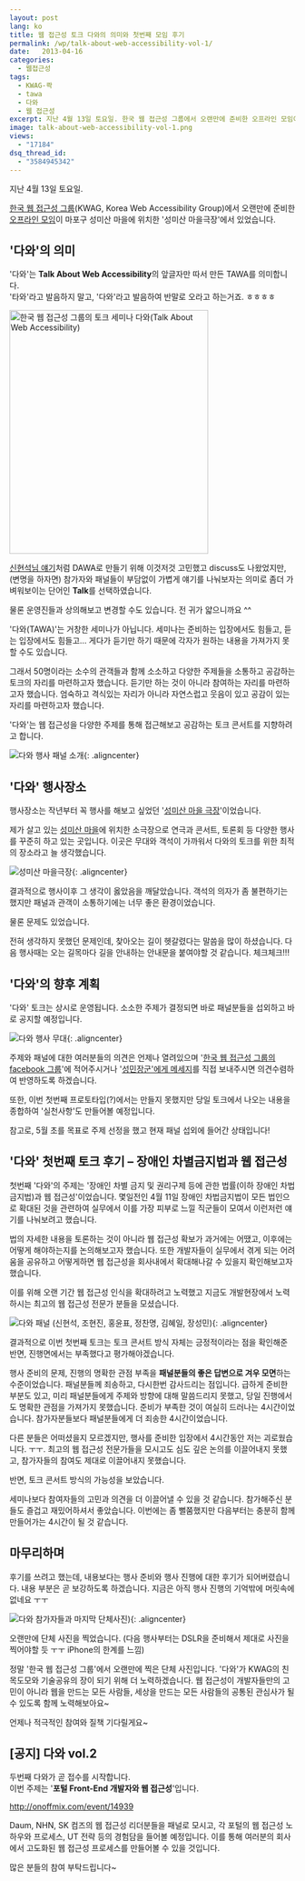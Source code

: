 ```yaml
---
layout: post
lang: ko
title: 웹 접근성 토크 다와의 의미와 첫번째 모임 후기
permalink: /wp/talk-about-web-accessibility-vol-1/
date:   2013-04-16
categories:
  - 웹접근성
tags:
  - KWAG-콱
  - tawa
  - 다와
  - 웹 접근성
excerpt: 지난 4월 13일 토요일. 한국 웹 접근성 그룹에서 오랜만에 준비한 오프라인 모임이 마포구 성미산 마을에 위치한 ‘성미산마을극장’에서 있었습니다.‘다와’의 의미‘다와’는 Talk About Web Accessibility의 앞글자만 따서 만든 TAWA를 의미합니다. ‘타와’라고 발음하지 말고, ‘다와’라고 발음하여 반말로 오라고 하는거죠. ㅎㅎㅎㅎ 신현석님 말씀처럼 DAWA로 만들기 위해 이것저것 고민했고 discuss도 나왔었지만, (변명을 하자면) 참가자와 패널들이 부담없이 가볍게 얘기를 나눠보자는 의미로 좀더 가벼워보이는 단어인 talk를 선택하였습니다. 물론 운영진들과 상의해보고 변경할 수도 있습니다. 전 귀가 얇으니까요 ^^‘다와’는 거창한 세미나 [...]
image: talk-about-web-accessibility-vol-1.png
views:
  - "17184"
dsq_thread_id:
  - "3584945342"
---
```


지난 4월 13일 토요일.
  
[한국 웹 접근성 그룹](//www.facebook.com/groups/kwag.net/)(KWAG, Korea Web Accessibility Group)에서 오랜만에 준비한 [오프라인 모임](//onoffmix.com/event/14172)이 마포구 성미산 마을에 위치한 '성미산 마을극장'에서 있었습니다.

## '다와'의 의미

'다와'는 **Talk About Web Accessibility**의 앞글자만 따서 만든 TAWA를 의미합니다.  
'타와'라고 발음하지 말고, '다와'라고 발음하여 반말로 오라고 하는거죠. ㅎㅎㅎㅎ

<img class=" aligncenter" src="//www.jangkunblog.com/wp/wp-content/uploads/2013/04/20130416_1.png" alt="한국 웹 접근성 그룹의 토크 세미나 다와(Talk About Web Accessibility)" width="350" height="429" />

[신현석님 얘기](//hyeonseok.com/soojung/event/2013/04/16/735.html)처럼 DAWA로 만들기 위해 이것저것 고민했고 discuss도 나왔었지만, (변명을 하자면) 참가자와 패널들이 부담없이 가볍게 얘기를 나눠보자는 의미로 좀더 가벼워보이는 단어인 **Talk**를 선택하였습니다.

물론 운영진들과 상의해보고 변경할 수도 있습니다. 전 귀가 얇으니까요 ^^

'다와(TAWA)'는 거창한 세미나가 아닙니다. 세미나는 준비하는 입장에서도 힘들고, 듣는 입장에서도 힘들고&#8230; 게다가 듣기만 하기 때문에 각자가 원하는 내용을 가져가지 못할 수도 있습니다.

그래서 50명이라는 소수의 관객들과 함께 소소하고 다양한 주제들을 소통하고 공감하는 토크의 자리를 마련하고자 했습니다. 듣기만 하는 것이 아니라 참여하는 자리를 마련하고자 했습니다. 엄숙하고 격식있는 자리가 아니라 자연스럽고 웃음이 있고 공감이 있는 자리를 마련하고자 했습니다.

'다와'는 웹 접근성을 다양한 주제를 통해 접근해보고 공감하는 토크 콘서트를 지향하려고 합니다.

![다와 행사 패널 소개](/assets/img/2013/20130416_6.png){: .aligncenter}

## '다와' 행사장소

행사장소는 작년부터 꼭 행사를 해보고 싶었던 '[성미산 마을 극장](//cafe.naver.com/sungmisantheater)'이었습니다.

제가 살고 있는 [성미산 마을](//navercast.naver.com/contents.nhn?rid=11&contents_id=2533)에 위치한 소극장으로 연극과 콘서트, 토론회 등 다양한 행사를 꾸준히 하고 있는 곳입니다. 이곳은 무대와 객석이 가까워서 다와의 토크를 위한 최적의 장소라고 늘 생각했습니다.

![성미산 마을극장](/assets/img/2013/20130416_4.png){: .aligncenter}
  
결과적으로 행사이후 그 생각이 옳았음을 깨달았습니다. 객석의 의자가 좀 불편하기는 했지만 패널과 관객이 소통하기에는 너무 좋은 환경이었습니다.

물론 문제도 있었습니다.

전혀 생각하지 못했던 문제인데, 찾아오는 길이 헷갈렸다는 말씀을 많이 하셨습니다. 다음 행사때는 오는 길목마다 길을 안내하는 안내문을 붙여야할 것 같습니다. 체크체크!!!

## '다와'의 향후 계획

'다와' 토크는 상시로 운영됩니다. 소소한 주제가 결정되면 바로 패널분들을 섭외하고 바로 공지할 예정입니다.

![다와 행사 무대](/assets/img/2013/20130416_3.png){: .aligncenter}
  
주제와 패널에 대한 여러분들의 의견은 언제나 열려있으며 '[한국 웹 접근성 그룹의 facebook 그룹](//www.facebook.com/groups/kwag.net/)'에 적어주시거나 '[성민장군'에게 메세지](//www.facebook.com/jangkunblog)를 직접 보내주시면 의견수렴하여 반영하도록 하겠습니다.

또한, 이번 첫번째 프로토타입(?)에서는 만들지 못했지만 당일 토크에서 나오는 내용을 종합하여 '실천사항'도 만들어볼 예정입니다.

참고로, 5월 초를 목표로 주제 선정을 했고 현재 패널 섭외에 들어간 상태입니다! 

## '다와' 첫번째 토크 후기 &#8211; 장애인 차별금지법과 웹 접근성

첫번째 '다와'의 주제는 '장애인 차별 금지 및 권리구제 등에 관한 법률(이하 장애인 차법금지법)과 웹 접근성'이었습니다. 몇일전인 4월 11일 장애인 차법금지법이 모든 법인으로 확대된 것을 관련하여 실무에서 이를 가장 피부로 느낄 직군들이 모여서 이런저런 얘기를 나눠보려고 했습니다.

법의 자세한 내용을 토론하는 것이 아니라 웹 접근성 확보가 과거에는 어땠고, 이후에는 어떻게 해야하는지를 논의해보고자 했습니다. 또한 개발자들이 실무에서 겪게 되는 어려움을 공유하고 어떻게하면 웹 접근성을 회사내에서 확대해나갈 수 있을지 확인해보고자 했습니다.

이를 위해 오랜 기간 웹 접근성 인식을 확대하려고 노력했고 지금도 개발현장에서 노력하시는 최고의 웹 접근성 전문가 분들을 모셨습니다.

![다와 패널 (신현석, 조현진, 홍윤표, 정찬명, 김혜일, 장성민)](/assets/img/2013/20130416_7.png){: .aligncenter}
  
결과적으로 이번 첫번째 토크는 토크 콘서트 방식 자체는 긍정적이라는 점을 확인해준 반면, 진행면에서는 부족했다고 평가해야겠습니다.

행사 준비의 문제, 진행의 명확한 관점 부족을 **패널분들의 좋은 답변으로 겨우 모면**하는 수준이었습니다. 패널분들께 죄송하고, 다시한번 감사드리는 점입니다. 급하게 준비한 부분도 있고, 미리 패널분들에게 주제와 방향에 대해 말씀드리지 못했고, 당일 진행에서도 명확한 관점을 가져가지 못했습니다. 준비가 부족한 것이 여실히 드러나는 4시간이었습니다. 참가자분들보다 패널분들에게 더 죄송한 4시간이었습니다.

다른 분들은 어떠셨을지 모르겠지만, 행사를 준비한 입장에서 4시간동안 저는 괴로웠습니다. ㅜㅜ. 최고의 웹 접근성 전문가들을 모시고도 심도 깊은 논의를 이끌어내지 못했고, 참가자들의 참여도 제대로 이끌어내지 못했습니다.

반면, 토크 콘서트 방식의 가능성을 보았습니다.

세미나보다 참여자들의 고민과 의견을 더 이끌어낼 수 있을 것 같습니다. 참가해주신 분들도 즐겁고 재밌어하셔서 좋았습니다. 이번에는 좀 뻘쭘했지만 다음부터는 충분히 함께 만들어가는 4시간이 될 것 같습니다.

## 마무리하며

후기를 쓰려고 했는데, 내용보다는 행사 준비와 행사 진행에 대한 후기가 되어버렸습니다. 내용 부분은 곧 보강하도록 하겠습니다. 지금은 아직 행사 진행의 기억밖에 머릿속에 없네요 ㅜㅜ

![다와 참가자들과 마지막 단체사진)](/assets/img/2013/20130416_5.png){: .aligncenter}
  
오랜만에 단체 사진을 찍었습니다. (다음 행사부터는 DSLR을 준비해서 제대로 사진을 찍어야할 듯 ㅜㅜ iPhone의 한계를 느낌)

정말 '한국 웹 접근성 그룹'에서 오랜만에 찍은 단체 사진입니다. '다와'가 KWAG의 친목도모와 기술공유의 장이 되기 위해 더 노력하겠습니다. 웹 접근성이 개발자들만의 고민이 아니라 웹을 만드는 모든 사람들, 세상을 만드는 모든 사람들의 공통된 관심사가 될 수 있도록 함께 노력해보아요~

언제나 적극적인 참여와 질책 기다릴게요~


## [공지] 다와 vol.2

두번째 다와가 곧 접수를 시작합니다.  
이번 주제는 '**포털 Front-End 개발자와 웹 접근성**'입니다.

<http://onoffmix.com/event/14939>

Daum, NHN, SK 컴즈의 웹 접근성 리더분들을 패널로 모시고, 각 포털의 웹 접근성 노하우와 프로세스, UT 전략 등의 경험담을 들어볼 예정입니다. 이를 통해 여러분의 회사에서 고도화된 웹 접근성 프로세스를 만들어볼 수 있을 것입니다.
  
많은 분들의 참여 부탁드립니다~